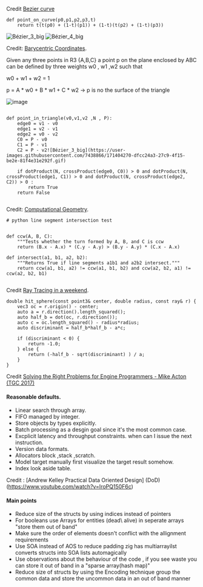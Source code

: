 Credit [Bezier curve](https://en.wikipedia.org/wiki/B%C3%A9zier_curve)
```
def point_on_curve(p0,p1,p2,p3,t)
    return t(t(p0) + (1-t)(p1)) + (1-t)(t(p2) + (1-t)(p3))

```
![Bézier_3_big](https://user-images.githubusercontent.com/7438866/171404406-e1621cf1-89f8-4d27-9f8f-f9c6b91d132f.gif)
![Bézier_4_big](https://user-images.githubusercontent.com/7438866/171403914-468bfc7c-ac86-46bc-b5f5-47b3b9dd9b87.gif)


Credit: [Barycentric Coordinates](https://www.cut-the-knot.org/triangle/barycenter.shtml).

Given any three points in R3 {A,B,C} a point p on the plane enclosed by ABC can be defined by three weights w0 , w1 ,w2 
such that

w0 + w1 + w2 = 1 

p = A * w0 + B * w1 + C * w2 -> p is no the surface of the triangle 

![image](https://user-images.githubusercontent.com/7438866/170110522-b46b5606-1071-4a86-ae53-2293fa0b42bf.png)
```

def point_in_triangle(v0,v1,v2 ,N , P):
    edge0 = v1 - v0 
    edge1 = v2 - v1 
    edge2 = v0 - v2
    C0 = P - v0 
    C1 = P - v1 
    C2 = P - v2![Bézier_3_big](https://user-images.githubusercontent.com/7438866/171404270-dfcc24a3-27c9-4f15-be2e-81f4e31e292f.gif)

    if dotProduct(N, crossProduct(edge0, C0)) > 0 and dotProduct(N, crossProduct(edge1, C1)) > 0 and dotProduct(N, crossProduct(edge2, C2)) > 0 :    
        return True
    return False
    
```


Credit: [Computational Geometry](https://www.toptal.com/python/computational-geometry-in-python-from-theory-to-implementation).
```
# python line segment intersection test


def ccw(A, B, C):
    """Tests whether the turn formed by A, B, and C is ccw 
    return (B.x - A.x) * (C.y - A.y) > (B.y - A.y) * (C.x - A.x)
    
def intersect(a1, b1, a2, b2):
    """Returns True if line segments a1b1 and a2b2 intersect."""
    return ccw(a1, b1, a2) != ccw(a1, b1, b2) and ccw(a2, b2, a1) != ccw(a2, b2, b1)
    
```

Credit [Ray Tracing in a weekend](https://raytracing.github.io/books/RayTracingInOneWeekend.html#rays,asimplecamera,andbackground).

```
double hit_sphere(const point3& center, double radius, const ray& r) {
    vec3 oc = r.origin() - center;
    auto a = r.direction().length_squared();
    auto half_b = dot(oc, r.direction());
    auto c = oc.length_squared() - radius*radius;
    auto discriminant = half_b*half_b - a*c;

    if (discriminant < 0) {
        return -1.0;
    } else {
        return (-half_b - sqrt(discriminant) ) / a;
    }
}
```

Credit [Solving the Right Problems for Engine Programmers - Mike Acton‌ (TGC 2017)](https://www.youtube.com/watch?v=4B00hV3wmMY&t=87s)
#### Reasonable defaults.
- Linear search through array.
- FIFO managed by integer.
- Store objects by types explicitly.
- Batch processing as a desgin goal since it's the most common case.
- Excplicit latency and throughput constraints. when can I issue the next instruction.
- Version data formats.
- Allocators block ,stack ,scratch.
- Model target manually first visualize the target result somehow.
- Index look aside table.

Credit : [Andrew Kelley Practical Data Oriented Design] (DoD)(https://www.youtube.com/watch?v=IroPQ150F6c)

#### Main points 
- Reduce size of the structs by using indices instead of pointers
- For booleans use Arrays for entities (dead\ alive) in seperate arrays "store them out of band"
- Make sure the order of elements doesn't conflict with the allignment requirements
- Use SOA instead of AOS to reduce padding zig has multiarrayilst converts structs into SOA lists automagically
- Use observations about the behaviour of the code , if you see waste you can store it out of band in a "sparse array(hash map)"
- Reduce size of structs by using the Encoding technique group the common data and store the uncommon data in an out of band manner

